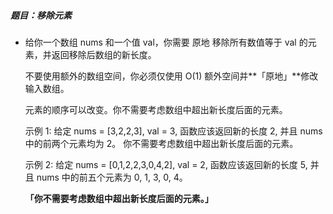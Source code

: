 ##### 题目：移除元素

- 给你一个数组 nums 和一个值 val，你需要 原地 移除所有数值等于 val 的元素，并返回移除后数组的新长度。
  
  不要使用额外的数组空间，你必须仅使用 O(1) 额外空间并**「原地」**修改输入数组。
  
  元素的顺序可以改变。你不需要考虑数组中超出新长度后面的元素。
  
  示例 1:
  给定 nums = [3,2,2,3], val = 3,
  函数应该返回新的长度 2, 并且 nums 中的前两个元素均为 2。
  你不需要考虑数组中超出新长度后面的元素。
  
  示例 2:
  给定 nums = [0,1,2,2,3,0,4,2], val = 2,
  函数应该返回新的长度 5, 并且 nums 中的前五个元素为 0, 1, 3, 0, 4。
  
  **「你不需要考虑数组中超出新长度后面的元素。」**
